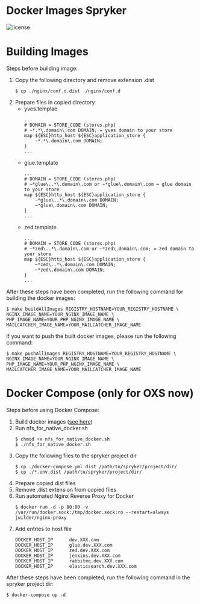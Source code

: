 # Docker Images Spryker
![license](https://img.shields.io/github/license/mashape/apistatus.svg)

# Building Images
Steps before building image:
1. Copy the following directory and remove extension .dist
    ```
    $ cp ./nginx/conf.d.dist ./nginx/conf.d
    ```
2. Prepare files in copied directory
    - yves.templae
        ```
        ...
        # DOMAIN = STORE_CODE (stores.php)
        # ~*.*\.domain\.com DOMAIN; = yves domain to your store
        map ${ESC}http_host ${ESC}application_store {
            ~*.*\.domain\.com DOMAIN;
        }
        ...
        ```
    - glue.template
        ```
        ...
        # DOMAIN = STORE_CODE (stores.php)
        # ~*glue\..*\.domain\.com or ~*glue\.domain\.com = glue domain to your store
        map ${ESC}http_host ${ESC}application_store {
            ~*glue\..*\.domain\.com DOMAIN;
            ~*glue\.domain\.com DOMAIN;
        }
        ...
        ```
    - zed.template
        ```
        ...
        # DOMAIN = STORE_CODE (stores.php)
        # ~*zed\..*\.domain\.com or ~*zed\.domain\.com; = zed domain to your store
        map ${ESC}http_host ${ESC}application_store {
            ~*zed\..*\.domain\.com DOMAIN;
            ~*zed\.domain\.com DOMAIN;
        }
        ...
        ```
After these steps have been completed, run the following command for building the docker images:
```
$ make buildAllImages REGISTRY_HOSTNAME=YOUR_REGISTRY_HOSTNAME \
NGINX_IMAGE_NAME=YOUR_NGINX_IMAGE_NAME \
PHP_IMAGE_NAME=YOUR_PHP_NGINX_IMAGE_NAME \
MAILCATCHER_IMAGE_NAME=YOUR_MAILCATCHER_IMAGE_NAME
```

If you want to push the built docker images, please run the following command:
```
$ make pushAllImages REGISTRY_HOSTNAME=YOUR_REGISTRY_HOSTNAME \
NGINX_IMAGE_NAME=YOUR_NGINX_IMAGE_NAME \
PHP_IMAGE_NAME=YOUR_PHP_NGINX_IMAGE_NAME \
MAILCATCHER_IMAGE_NAME=YOUR_MAILCATCHER_IMAGE_NAME
```

# Docker Compose (only for OXS now)
Steps before using Docker Compose:
1. Build docker images ([see here](#building-images))
2. Run nfs_for_native_docker.sh
    ```
    $ chmod +x nfs_for_native_docker.sh
    $ ./nfs_for_native_docker.sh
    ```
3. Copy the following files to the spryker project dir
    ```
    $ cp ./docker-compose.yml.dist /path/to/spryker/project/dir/
    $ cp ./*.env.dist /path/to/spryker/project/dir/
    ```
4. Prepare copied dist files
5. Remove .dist extension from copied files
6. Run automated Nginx Reverse Proxy for Docker
    ```
    $ docker run -d -p 80:80 -v /var/run/docker.sock:/tmp/docker.sock:ro --restart=always jwilder/nginx-proxy
    ```
7. Add entries to host file
    ```
    DOCKER_HOST_IP      dev.XXX.com
    DOCKER_HOST_IP      glue.dev.XXX.com
    DOCKER_HOST_IP      zed.dev.XXX.com
    DOCKER_HOST_IP      jenkins.dev.XXX.com
    DOCKER_HOST_IP      rabbitmq.dev.XXX.com
    DOCKER_HOST_IP      elasticsearch.dev.XXX.com
    ```
After these steps have been completed, run the following command in the spryker project dir:
```
$ docker-compose up -d
```